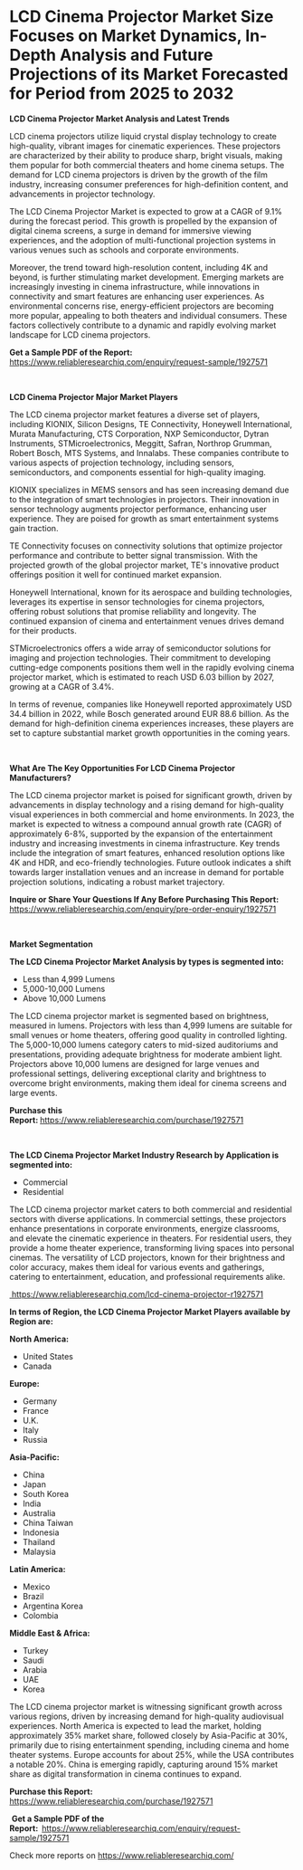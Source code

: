 <p><h1>LCD Cinema Projector Market Size Focuses on Market Dynamics, In-Depth Analysis and Future Projections of its Market Forecasted for Period from 2025 to 2032</h1></p><p><strong>LCD Cinema Projector Market Analysis and Latest Trends</strong></p>
<p><p>LCD cinema projectors utilize liquid crystal display technology to create high-quality, vibrant images for cinematic experiences. These projectors are characterized by their ability to produce sharp, bright visuals, making them popular for both commercial theaters and home cinema setups. The demand for LCD cinema projectors is driven by the growth of the film industry, increasing consumer preferences for high-definition content, and advancements in projector technology.</p><p>The LCD Cinema Projector Market is expected to grow at a CAGR of 9.1% during the forecast period. This growth is propelled by the expansion of digital cinema screens, a surge in demand for immersive viewing experiences, and the adoption of multi-functional projection systems in various venues such as schools and corporate environments. </p><p>Moreover, the trend toward high-resolution content, including 4K and beyond, is further stimulating market development. Emerging markets are increasingly investing in cinema infrastructure, while innovations in connectivity and smart features are enhancing user experiences. As environmental concerns rise, energy-efficient projectors are becoming more popular, appealing to both theaters and individual consumers. These factors collectively contribute to a dynamic and rapidly evolving market landscape for LCD cinema projectors.</p></p>
<p><strong>Get a Sample PDF of the Report:&nbsp;</strong> <a href="https://www.reliableresearchiq.com/enquiry/request-sample/1927571?utm_campaign=2752&utm_medium=2&utm_source=Github&utm_content=ia&utm_term=08042025&utm_id=lcd-cinema-projector">https://www.reliableresearchiq.com/enquiry/request-sample/1927571</a></p>
<p>&nbsp;</p>
<p><strong>LCD Cinema Projector Major Market Players</strong></p>
<p><p>The LCD cinema projector market features a diverse set of players, including KIONIX, Silicon Designs, TE Connectivity, Honeywell International, Murata Manufacturing, CTS Corporation, NXP Semiconductor, Dytran Instruments, STMicroelectronics, Meggitt, Safran, Northrop Grumman, Robert Bosch, MTS Systems, and Innalabs. These companies contribute to various aspects of projection technology, including sensors, semiconductors, and components essential for high-quality imaging.</p><p>KIONIX specializes in MEMS sensors and has seen increasing demand due to the integration of smart technologies in projectors. Their innovation in sensor technology augments projector performance, enhancing user experience. They are poised for growth as smart entertainment systems gain traction.</p><p>TE Connectivity focuses on connectivity solutions that optimize projector performance and contribute to better signal transmission. With the projected growth of the global projector market, TE's innovative product offerings position it well for continued market expansion.</p><p>Honeywell International, known for its aerospace and building technologies, leverages its expertise in sensor technologies for cinema projectors, offering robust solutions that promise reliability and longevity. The continued expansion of cinema and entertainment venues drives demand for their products.</p><p>STMicroelectronics offers a wide array of semiconductor solutions for imaging and projection technologies. Their commitment to developing cutting-edge components positions them well in the rapidly evolving cinema projector market, which is estimated to reach USD 6.03 billion by 2027, growing at a CAGR of 3.4%.</p><p>In terms of revenue, companies like Honeywell reported approximately USD 34.4 billion in 2022, while Bosch generated around EUR 88.6 billion. As the demand for high-definition cinema experiences increases, these players are set to capture substantial market growth opportunities in the coming years.</p></p>
<p>&nbsp;</p>
<p><strong>What Are The Key Opportunities For LCD Cinema Projector Manufacturers?</strong></p>
<p><p>The LCD cinema projector market is poised for significant growth, driven by advancements in display technology and a rising demand for high-quality visual experiences in both commercial and home environments. In 2023, the market is expected to witness a compound annual growth rate (CAGR) of approximately 6-8%, supported by the expansion of the entertainment industry and increasing investments in cinema infrastructure. Key trends include the integration of smart features, enhanced resolution options like 4K and HDR, and eco-friendly technologies. Future outlook indicates a shift towards larger installation venues and an increase in demand for portable projection solutions, indicating a robust market trajectory. </p></p>
<p><strong>Inquire or Share Your Questions If Any Before Purchasing This Report:</strong> <a href="https://www.reliableresearchiq.com/enquiry/pre-order-enquiry/1927571?utm_campaign=2752&utm_medium=2&utm_source=Github&utm_content=ia&utm_term=08042025&utm_id=lcd-cinema-projector">https://www.reliableresearchiq.com/enquiry/pre-order-enquiry/1927571</a></p>
<p>&nbsp;</p>
<p><strong>Market Segmentation</strong></p>
<p><strong>The LCD Cinema Projector Market Analysis by types is segmented into:</strong></p>
<p><ul><li>Less than 4,999 Lumens</li><li>5,000-10,000 Lumens</li><li>Above 10,000 Lumens</li></ul></p>
<p><p>The LCD cinema projector market is segmented based on brightness, measured in lumens. Projectors with less than 4,999 lumens are suitable for small venues or home theaters, offering good quality in controlled lighting. The 5,000-10,000 lumens category caters to mid-sized auditoriums and presentations, providing adequate brightness for moderate ambient light. Projectors above 10,000 lumens are designed for large venues and professional settings, delivering exceptional clarity and brightness to overcome bright environments, making them ideal for cinema screens and large events.</p></p>
<p><strong>Purchase this Report:&nbsp;</strong><a href="https://www.reliableresearchiq.com/purchase/1927571?utm_campaign=2752&utm_medium=2&utm_source=Github&utm_content=ia&utm_term=08042025&utm_id=lcd-cinema-projector">https://www.reliableresearchiq.com/purchase/1927571</a></p>
<p>&nbsp;</p>
<p><strong>The LCD Cinema Projector Market Industry Research by Application is segmented into:</strong></p>
<p><ul><li>Commercial</li><li>Residential</li></ul></p>
<p><p>The LCD cinema projector market caters to both commercial and residential sectors with diverse applications. In commercial settings, these projectors enhance presentations in corporate environments, energize classrooms, and elevate the cinematic experience in theaters. For residential users, they provide a home theater experience, transforming living spaces into personal cinemas. The versatility of LCD projectors, known for their brightness and color accuracy, makes them ideal for various events and gatherings, catering to entertainment, education, and professional requirements alike.</p></p>
<p><a href="https://www.reliableresearchiq.com/lcd-cinema-projector-r1927571?utm_campaign=2752&utm_medium=2&utm_source=Github&utm_content=ia&utm_term=08042025&utm_id=lcd-cinema-projector">&nbsp;https://www.reliableresearchiq.com/lcd-cinema-projector-r1927571</a></p>
<p><strong>In terms of Region, the LCD Cinema Projector Market Players available by Region are:</strong></p>
<p>
    <p> <strong> North America: </strong>
        <ul>
            <li>United States</li>
            <li>Canada</li>
        </ul>
        </p> 
    <p> <strong> Europe: </strong>
        <ul>
            <li>Germany</li>
            <li>France</li>
            <li>U.K.</li>
            <li>Italy</li>
            <li>Russia</li>
        </ul>
        </p> 
    <p> <strong> Asia-Pacific: </strong>
        <ul>
            <li>China</li>
            <li>Japan</li>
            <li>South Korea</li>
            <li>India</li>
            <li>Australia</li>
            <li>China Taiwan</li>
            <li>Indonesia</li>
            <li>Thailand</li>
            <li>Malaysia</li>
        </ul>
        </p> 
    <p> <strong> Latin America: </strong>
        <ul>
            <li>Mexico</li>
            <li>Brazil</li>
            <li>Argentina Korea</li>
            <li>Colombia</li>
        </ul>
        </p> 
    <p> <strong> Middle East & Africa: </strong>
        <ul>
            <li>Turkey</li>
            <li>Saudi</li>
            <li>Arabia</li>
            <li>UAE</li>
            <li>Korea</li>
        </ul>
    </p>
    </p>
<p><p>The LCD cinema projector market is witnessing significant growth across various regions, driven by increasing demand for high-quality audiovisual experiences. North America is expected to lead the market, holding approximately 35% market share, followed closely by Asia-Pacific at 30%, primarily due to rising entertainment spending, including cinema and home theater systems. Europe accounts for about 25%, while the USA contributes a notable 20%. China is emerging rapidly, capturing around 15% market share as digital transformation in cinema continues to expand.</p></p>
<p><strong>Purchase this Report: </strong><a href="https://www.reliableresearchiq.com/purchase/1927571?utm_campaign=2752&utm_medium=2&utm_source=Github&utm_content=ia&utm_term=08042025&utm_id=lcd-cinema-projector">https://www.reliableresearchiq.com/purchase/1927571</a></p>
<p>&nbsp;<strong>Get a Sample PDF of the Report:&nbsp;&nbsp;</strong><a href="https://www.reliableresearchiq.com/enquiry/request-sample/1927571?utm_campaign=2752&utm_medium=2&utm_source=Github&utm_content=ia&utm_term=08042025&utm_id=lcd-cinema-projector">https://www.reliableresearchiq.com/enquiry/request-sample/1927571</a></p>
<p><strong></strong></p>
<p>Check more reports on <a href="https://www.reliableresearchiq.com/?utm_campaign=2752&utm_medium=2&utm_source=Github&utm_content=ia&utm_term=08042025&utm_id=lcd-cinema-projector">https://www.reliableresearchiq.com/</a></p>